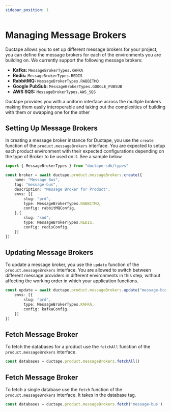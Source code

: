 ```yaml
---
sidebar_position: 1
---
```


# Managing Message Brokers

Ductape allows you to set up different message brokers for your project, you can define the message brokers for each of the environments you are building on. We currently support the following message brokers:

- **Kafka:** `MessageBrokerTypes.KAFKA`
- **Redis:** `MessageBrokerTypes.REDIS`
- **RabbitMQ:** `MessageBrokerTypes.RABBITMQ`
- **Google PubSub:** `MessageBrokerTypes.GOOGLE_PUBSUB`
- **AWS SQS:** `MessageBrokerTypes.AWS_SQS`

Ductape provides you with a uniform interface across the multiple brokers making them easily interoperable and taking out the complexities of building with them or swapping one for the other

## Setting Up Message Brokers

In creating a message broker instance for Ductape, you use the `create` function of the `product.messageBrokers` interface. You are expected to setup each product environment with their expected configurations depending on the type of Broker to be used on it. See a sample below

``` typescript
import { MessageBrokerTypes } from "ductape-sdk/types"

const broker = await ductape.product.messageBrokers.create({
    name: "Message Bus",
    tag: "message-bus",
    description: "Message Broker for Product",
    envs: [{
        slug: "prd",
        type: MessageBrokerTypes.RABBITMQ,
        config: rabbitMQConfig,
    },{
        slug: "snd",
        type: MessageBrokerTypes.REDIS,
        config: redisConfig,
    }]
})

```

## Updating Message Brokers

To update a message broker, you use the `update` function of the `product.messageBrokers` interface. You are allowed to switch between different message providers in different environments in this step, without affecting the working order in which your application functions.

``` typescript
const update = await ductape.product.messageBrokers.update("message-bus", {
    envs: [{
        slug: "prd",
        type: MessageBrokerTypes.KAFKA,
        config: kafkaConfig,
    }]
})
```

## Fetch Message Broker

To fetch the databases for a product use the `fetchAll` function of the `product.messageBrokers` interface.

```typescript
const databases = ductape.product.messageBrokers.fetchAll()
```

## Fetch Message Broker

To fetch a single database use the `fetch` function of the `product.messageBrokers` interface. It takes in the database tag.

```typescript
const databases = ductape.product.messageBrokers.fetch('message-bus')
```
